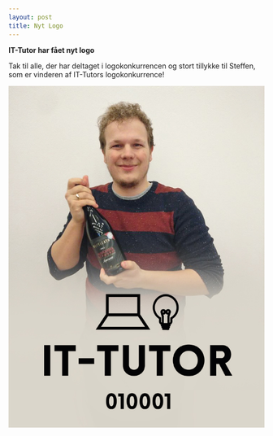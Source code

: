 ```yaml
---
layout: post
title: Nyt Logo
---
```


**IT-Tutor har fået nyt logo**

Tak til alle, der har deltaget i logokonkurrencen og stort tillykke til Steffen, som er vinderen af IT-Tutors logokonkurrence!

![Steffen med vin](/images/Vinder.jpg)
